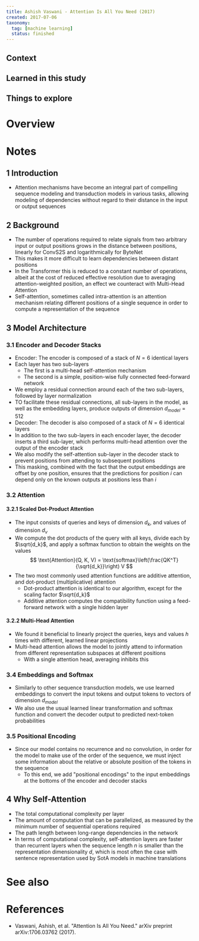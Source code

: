 ```yaml
---
title: Ashish Vaswani - Attention Is All You Need (2017)
created: 2017-07-06
taxonomy:
  tag: [machine learning]
  status: finished
---
```


## Context

## Learned in this study

## Things to explore

# Overview

# Notes
## 1 Introduction
* Attention mechanisms have become an integral part of compelling sequence modeling and transduction models in various tasks, allowing modeling of dependencies without regard to their distance in the input or output sequences

## 2 Background
* The number of operations required to relate signals from two arbitrary input or output positions grows in the distance between positions, linearly for ConvS2S and logarithmically for ByteNet
* This makes it more difficult to learn dependencies between distant positions
* In the Transformer this is reduced to a constant number of operations, albeit at the cost of reduced effective resolution due to averaging attention-weighted position, an effect we counteract with Multi-Head Attention
* Self-attention, sometimes called intra-attention is an attention mechanism relating different positions of a single sequence in order to compute a representation of the sequence

## 3 Model Architecture
### 3.1 Encoder and Decoder Stacks
* Encoder: The encoder is composed of a stack of $N = 6$ identical layers
* Each layer has two sub-layers
	* The first is a multi-head self-attention mechanism
	* The second is a simple, position-wise fully connected feed-forward network
* We employ a residual connection around each of the two sub-layers, followed by layer normalization
* TO facilitate these residual connections, all sub-layers in the model, as well as the embedding layers, produce outputs of dimension $d_{model} = 512$
* Decoder: The decoder is also composed of a stack of $N = 6$ identical layers
* In addition to the two sub-layers in each encoder layer, the decoder inserts a third sub-layer, which performs multi-head attention over the output of the encoder stack
* We also modify the self-attention sub-layer in the decoder stack to prevent positions from attending to subsequent positions
* This masking, combined with the fact that the output embeddings are offset by one position, ensures that the predictions for position $i$ can depend only on the known outputs at positions less than $i$

### 3.2 Attention
#### 3.2.1 Scaled Dot-Product Attention
* The input consists of queries and keys of dimension $d_k$, and values of dimension $d_v$
* We compute the dot products of the query with all keys, divide each by $\sqrt{d_k}$, and apply a softmax function to obtain the weights on the values
$$
\text{Attention}(Q, K, V) = \text{softmax}\left(\frac{QK^T}{\sqrt{d_k}}\right) V
$$
* The two most commonly used attention functions are additive attention, and dot-product (multiplicative) attention
	* Dot-product attention is identical to our algorithm, except for the scaling factor $\sqrt{d_k}$
	* Additive attention computes the compatibility function using a feed-forward network with a single hidden layer

#### 3.2.2 Multi-Head Attention
* We found it beneficial to linearly project the queries, keys and values $h$ times with different, learned linear projections
* Multi-head attention allows the model to jointly attend to information from different representation subspaces at different positions
	* With a single attention head, averaging inhibits this

### 3.4 Embeddings and Softmax
* Similarly to other sequence transduction models, we use learned embeddings to convert the input tokens and output tokens to vectors of dimension $d_{model}$
* We also use the usual learned linear transformation and softmax function and convert the decoder output to predicted next-token probabilities

### 3.5 Positional Encoding
* Since our model contains no recurrence and no convolution, in order for the model to make use of the order of the sequence, we must inject some information about the relative or absolute position of the tokens in the sequence
	* To this end, we add "positional encodings" to the input embeddings at the bottoms of the encoder and decoder stacks

## 4 Why Self-Attention
* The total computational complexity per layer
* The amount of computation that can be parallelized, as measured by the minimum number of sequential operations required
* The path length between long-range dependencies in the network
* In terms of computational complexity, self-attention layers are faster than recurrent layers when the sequence length $n$ is smaller than the representation dimensionality $d$, which is most often the case with sentence representation used by SotA models in machine translations

# See also

# References
* Vaswani, Ashish, et al. "Attention Is All You Need." arXiv preprint arXiv:1706.03762 (2017).

